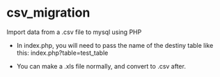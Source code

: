 # csv_migration
Import data from a .csv file to mysql using PHP

- In index.php, you will need to pass the name of the destiny table like this:
    index.php?table=test_table

- You can make a .xls file normally, and convert to .csv after.
 
